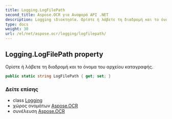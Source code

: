 ```yaml
---
title: Logging.LogFilePath
second_title: Aspose.OCR για Αναφορά API .NET
description: Logging ιδιοκτησία. Ορίστε ή λάβετε τη διαδρομή και το όνομα του αρχείου καταγραφής.
type: docs
weight: 30
url: /el/net/aspose.ocr/logging/logfilepath/
---
```

## Logging.LogFilePath property

Ορίστε ή λάβετε τη διαδρομή και το όνομα του αρχείου καταγραφής.

```csharp
public static string LogFilePath { get; set; }
```

### Δείτε επίσης

* class [Logging](../)
* χώρος ονομάτων [Aspose.OCR](../../logging/)
* συνέλευση [Aspose.OCR](../../../)


